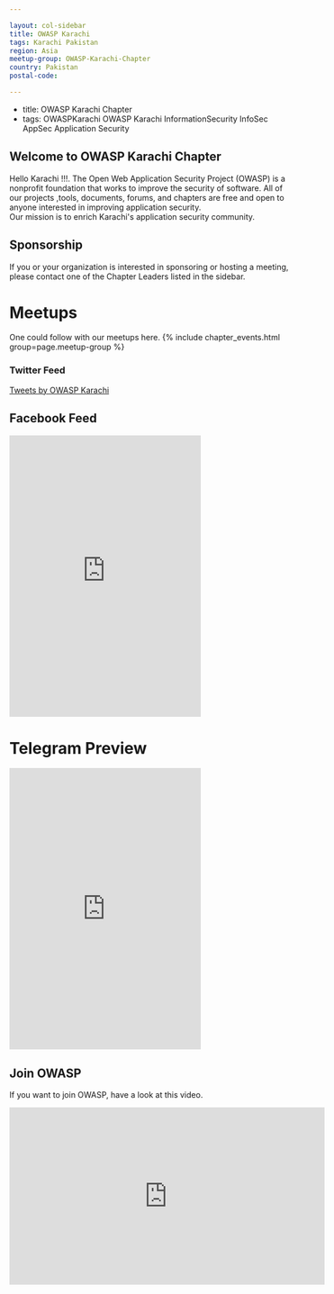 ```yaml
---

layout: col-sidebar
title: OWASP Karachi
tags: Karachi Pakistan
region: Asia
meetup-group: OWASP-Karachi-Chapter
country: Pakistan
postal-code: 

---
```

- title: OWASP Karachi Chapter
- tags: OWASPKarachi OWASP Karachi InformationSecurity InfoSec AppSec Application Security

## Welcome to OWASP Karachi Chapter 
Hello Karachi !!!.
The Open Web Application Security Project (OWASP) is a nonprofit foundation that works to improve the security of software. All of our projects ,tools, documents, forums, and chapters are free and open to anyone interested in improving application security.  
Our mission is to enrich Karachi's application security community. 

## Sponsorship
If you or your organization is interested in sponsoring or hosting a meeting, please contact one of the Chapter Leaders listed in the sidebar.

# Meetups 
One could follow with our meetups here. 
 {% include chapter_events.html group=page.meetup-group %}

### Twitter Feed

<a class="twitter-timeline" data-width="100%" data-height="600" data-theme="light" href="https://twitter.com/OWASPKARACHI?ref_src=twsrc%5Etfw">Tweets by OWASP Karachi</a> <script async src="https://platform.twitter.com/widgets.js" charset="utf-8"></script>

## Facebook Feed
<iframe src="https://www.facebook.com/plugins/page.php?href=https%3A%2F%2Fwww.facebook.com%2FOWASPKarachi&tabs=timeline%2C%20events&width=340&height=500&small_header=false&adapt_container_width=false&hide_cover=false&show_facepile=true&appId" width="340" height="500" style="border:none;overflow:hidden" scrolling="no" frameborder="0" allowfullscreen="true" allow="autoplay; clipboard-write; encrypted-media; picture-in-picture; web-share"></iframe>

# Telegram Preview
<iframe src="https://t.me/s/OWASPKarachi" width="340" height="500" style="border:none;overflow:hidden" scrolling="no" frameborder="0" allowfullscreen="true" allow="autoplay; clipboard-write; encrypted-media; picture-in-picture; web-share"></iframe>

## Join OWASP 
If you want to join OWASP, have a look at this video.

<iframe width="560" height="315" src="https://www.youtube.com/embed/T2tlcZsYtko" frameborder="0" allow="accelerometer; autoplay; clipboard-write; encrypted-media; gyroscope; picture-in-picture" allowfullscreen></iframe>

